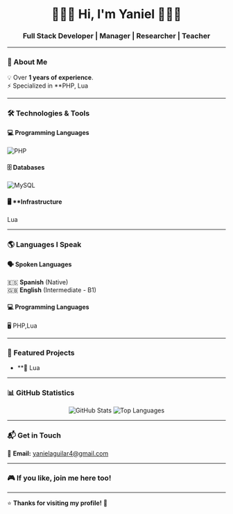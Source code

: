 <h1 align="center">🌿🌿🌿 Hi, I'm Yaniel 🌿🌿🌿</h1>
<h3 align="center">Full Stack Developer | Manager | Researcher | Teacher</h3>

---

### 🚀 About Me  
💡 Over **1 years of experience**.  
⚡ Specialized in **PHP, Lua  



---

### 🛠️ Technologies & Tools  

#### 💻 **Programming Languages**  
![PHP](https://img.shields.io/badge/PHP-777BB4?style=for-the-badge&logo=php&logoColor=white)

#### 🗄️ **Databases**  
![MySQL](https://img.shields.io/badge/MySQL-4479A1?style=for-the-badge&logo=mysql&logoColor=white)

#### 🖥️ **Infrastructure 
Lua

---

### 🌎 Languages I Speak  

#### 🗣️ **Spoken Languages**  
🇪🇸 **Spanish** (Native)  
🇬🇧 **English** (Intermediate - B1) 

#### 💻 **Programming Languages**  
🖥️ PHP,Lua

---

### 📌 Featured Projects  

- **🔹 Lua

---

### 📊 **GitHub Statistics**  

<p align="center">
  <img src="https://github-readme-stats.vercel.app/api?username=yaniel1230&show_icons=true&theme=dark" alt="GitHub Stats" />
  <img src="https://github-readme-stats.vercel.app/api/top-langs/?username=yaniel1230&layout=compact&theme=dark" alt="Top Languages" />
</p>

---

### 📬 **Get in Touch**  

📩 **Email:** yanielaguilar4@gmail.com 

---

### 🎮 **If you like, join me here too!**

</p>

---

⭐ **Thanks for visiting my profile!** 🚀
